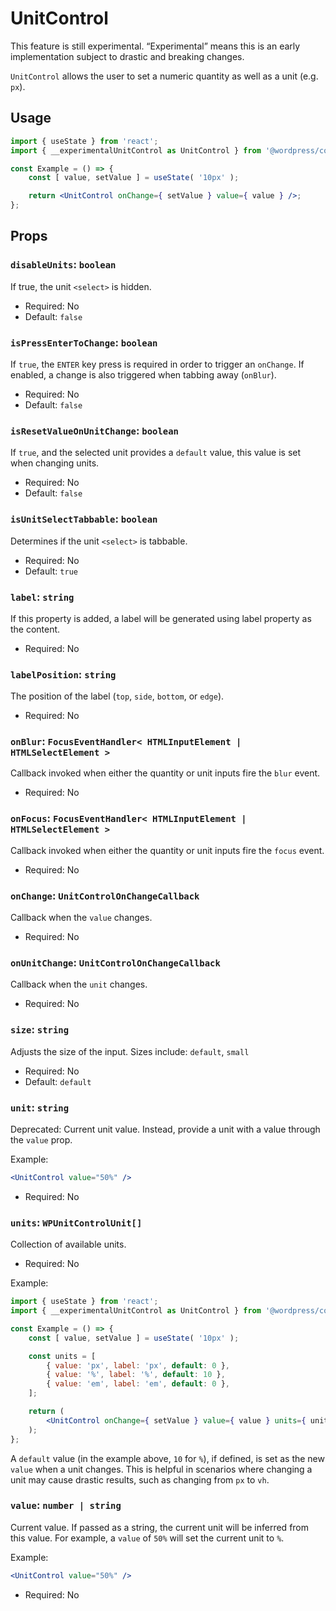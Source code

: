 # UnitControl

<div class="callout callout-alert">
This feature is still experimental. “Experimental” means this is an early implementation subject to drastic and breaking changes.
</div>

`UnitControl` allows the user to set a numeric quantity as well as a unit (e.g. `px`).

## Usage

```jsx
import { useState } from 'react';
import { __experimentalUnitControl as UnitControl } from '@wordpress/components';

const Example = () => {
	const [ value, setValue ] = useState( '10px' );

	return <UnitControl onChange={ setValue } value={ value } />;
};
```

## Props

### `disableUnits`: `boolean`

If true, the unit `<select>` is hidden.

-   Required: No
-   Default: `false`

### `isPressEnterToChange`: `boolean`

If `true`, the `ENTER` key press is required in order to trigger an `onChange`. If enabled, a change is also triggered when tabbing away (`onBlur`).

-   Required: No
-   Default: `false`

### `isResetValueOnUnitChange`: `boolean`

If `true`, and the selected unit provides a `default` value, this value is set when changing units.

-   Required: No
-   Default: `false`

### `isUnitSelectTabbable`: `boolean`

Determines if the unit `<select>` is tabbable.

-   Required: No
-   Default: `true`

### `label`: `string`

If this property is added, a label will be generated using label property as the content.

-   Required: No

### `labelPosition`: `string`

The position of the label (`top`, `side`, `bottom`, or `edge`).

-   Required: No

### `onBlur`: `FocusEventHandler< HTMLInputElement | HTMLSelectElement >`

Callback invoked when either the quantity or unit inputs fire the `blur` event.

-   Required: No

### `onFocus`: `FocusEventHandler< HTMLInputElement | HTMLSelectElement >`

Callback invoked when either the quantity or unit inputs fire the `focus` event.

-   Required: No

### `onChange`: `UnitControlOnChangeCallback`

Callback when the `value` changes.

-   Required: No

### `onUnitChange`: `UnitControlOnChangeCallback`

Callback when the `unit` changes.

-   Required: No

### `size`: `string`

Adjusts the size of the input.
Sizes include: `default`, `small`

-   Required: No
-   Default: `default`

### `unit`: `string`

Deprecated: Current unit value.
Instead, provide a unit with a value through the `value` prop.

Example:

```jsx
<UnitControl value="50%" />
```

-   Required: No

### `units`: `WPUnitControlUnit[]`

Collection of available units.

-   Required: No

Example:

```jsx
import { useState } from 'react';
import { __experimentalUnitControl as UnitControl } from '@wordpress/components';

const Example = () => {
	const [ value, setValue ] = useState( '10px' );

	const units = [
		{ value: 'px', label: 'px', default: 0 },
		{ value: '%', label: '%', default: 10 },
		{ value: 'em', label: 'em', default: 0 },
	];

	return (
		<UnitControl onChange={ setValue } value={ value } units={ units } />
	);
};
```

A `default` value (in the example above, `10` for `%`), if defined, is set as the new `value` when a unit changes. This is helpful in scenarios where changing a unit may cause drastic results, such as changing from `px` to `vh`.

### `value`: `number | string`

Current value. If passed as a string, the current unit will be inferred from this value.
For example, a `value` of `50%` will set the current unit to `%`.

Example:

```jsx
<UnitControl value="50%" />
```

-   Required: No
